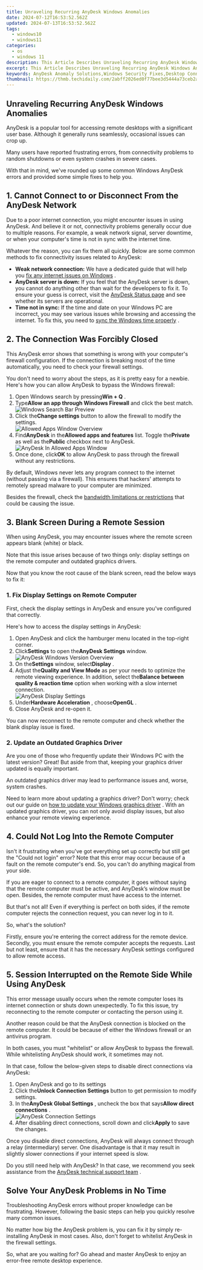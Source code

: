 ```yaml
---
title: Unraveling Recurring AnyDesk Windows Anomalies
date: 2024-07-12T16:53:52.562Z
updated: 2024-07-13T16:53:52.562Z
tags:
  - windows10
  - windows11
categories:
  - os
  - windows 11
description: This Article Describes Unraveling Recurring AnyDesk Windows Anomalies
excerpt: This Article Describes Unraveling Recurring AnyDesk Windows Anomalies
keywords: AnyDesk Anomaly Solutions,Windows Security Fixes,Desktop Connectivity Troubleshoot,AnyDesk Recurring Issues,Safe Desktop Sharing,Anomalies in Remote Access,Secure AnyDesk Integration
thumbnail: https://thmb.techidaily.com/2abff2026ed0f77bee3d5444a73ceb2a838092ecb3114e177d3896df7011b647.jpg
---
```


## Unraveling Recurring AnyDesk Windows Anomalies

 AnyDesk is a popular tool for accessing remote desktops with a significant user base. Although it generally runs seamlessly, occasional issues can crop up.

 Many users have reported frustrating errors, from connectivity problems to random shutdowns or even system crashes in severe cases.

 With that in mind, we've rounded up some common Windows AnyDesk errors and provided some simple fixes to help you.

## 1\. Cannot Connect to or Disconnect From the AnyDesk Network

 Due to a poor internet connection, you might encounter issues in using AnyDesk. And believe it or not, connectivity problems generally occur due to multiple reasons. For example, a weak network signal, server downtime, or when your computer's time is not in sync with the internet time.

 Whatever the reason, you can fix them all quickly. Below are some common methods to fix connectivity issues related to AnyDesk:

* **Weak network connection:** We have a dedicated guide that will help you [fix any internet issues on Windows](https://www.makeuseof.com/tag/no-internet-access-fix-windows/) .
* **AnyDesk server is down:** If you feel that the AnyDesk server is down, you cannot do anything other than wait for the developers to fix it. To ensure your guess is correct, visit the [AnyDesk Status page](https://status.anydesk.com/) and see whether its servers are operational.
* **Time not in sync:** If the time and date on your Windows PC are incorrect, you may see various issues while browsing and accessing the internet. To fix this, you need to [sync the Windows time properly](https://www.makeuseof.com/tag/3-reasons-windows-computer-loses-time-date/) .

## 2\. The Connection Was Forcibly Closed

 This AnyDesk error shows that something is wrong with your computer's firewall configuration. If the connection is breaking most of the time automatically, you need to check your firewall settings.

 You don't need to worry about the steps, as it is pretty easy for a newbie. Here's how you can allow AnyDesk to bypass the Windows firewall:

1. Open Windows search by pressing**Win + Q** .
2. Type**Allow an app through Windows Firewall** and click the best match.  
![Windows Search Bar Preview](https://static1.makeuseofimages.com/wordpress/wp-content/uploads/2023/03/windows-search-bar-preview.jpg)
3. Click the**Change settings** button to allow the firewall to modify the settings.  
![Allowed Apps Window Overview](https://static1.makeuseofimages.com/wordpress/wp-content/uploads/2023/03/allowed-apps-window-overview.jpg)
4. Find**AnyDesk** in the**Allowed apps and features** list. Toggle the**Private** as well as the**Public** checkbox next to AnyDesk.  
![AnyDesk In Allowed Apps Window](https://static1.makeuseofimages.com/wordpress/wp-content/uploads/2023/03/anydesk-in-allowed-apps-window.jpg)
5. Once done, click**OK** to allow AnyDesk to pass through the firewall without any restrictions.

 By default, Windows never lets any program connect to the internet (without passing via a firewall). This ensures that hackers' attempts to remotely spread malware to your computer are minimized.

 Besides the firewall, check the [bandwidth limitations or restrictions](https://www.makeuseof.com/tag/tools-limit-bandwidth/) that could be causing the issue.

## 3\. Blank Screen During a Remote Session

 When using AnyDesk, you may encounter issues where the remote screen appears blank (white) or black.

 Note that this issue arises because of two things only: display settings on the remote computer and outdated graphics drivers.

 Now that you know the root cause of the blank screen, read the below ways to fix it:

### 1\. Fix Display Settings on Remote Computer

 First, check the display settings in AnyDesk and ensure you've configured that correctly.

Here's how to access the display settings in AnyDesk:

1. Open AnyDesk and click the hamburger menu located in the top-right corner.
2. Click**Settings** to open the**AnyDesk Settings** window.  
![AnyDesk Windows Version Overview](https://static1.makeuseofimages.com/wordpress/wp-content/uploads/2023/03/anydesk-windows-version-overview.jpg)
3. On the**Settings** window, select**Display** .
4. Adjust the**Quality and View Mode** as per your needs to optimize the remote viewing experience. In addition, select the**Balance between quality & reaction time** option when working with a slow internet connection.  
![AnyDesk Display Settings](https://static1.makeuseofimages.com/wordpress/wp-content/uploads/2023/03/anydesk-display-settings.jpg)
5. Under**Hardware Acceleration** , choose**OpenGL** .
6. Close AnyDesk and re-open it.

 You can now reconnect to the remote computer and check whether the blank display issue is fixed.

### 2\. Update an Outdated Graphics Driver

 Are you one of those who frequently update their Windows PC with the latest version? Great! But aside from that, keeping your graphics driver updated is equally important.

 An outdated graphics driver may lead to performance issues and, worse, system crashes.

 Need to learn more about updating a graphics driver? Don't worry; check out our guide on [how to update your Windows graphics driver](https://www.makeuseof.com/update-graphics-drivers-in-windows-10/) . With an updated graphics driver, you can not only avoid display issues, but also enhance your remote viewing experience.

## 4\. Could Not Log Into the Remote Computer

 Isn't it frustrating when you've got everything set up correctly but still get the "Could not login" error? Note that this error may occur because of a fault on the remote computer's end. So, you can't do anything magical from your side.

 If you are eager to connect to a remote computer, it goes without saying that the remote computer must be active, and AnyDesk’s window must be open. Besides, the remote computer must have access to the internet.

 But that's not all! Even if everything is perfect on both sides, if the remote computer rejects the connection request, you can never log in to it.

So, what's the solution?

 Firstly, ensure you're entering the correct address for the remote device. Secondly, you must ensure the remote computer accepts the requests. Last but not least, ensure that it has the necessary AnyDesk settings configured to allow remote access.

## 5\. Session Interrupted on the Remote Side While Using AnyDesk

 This error message usually occurs when the remote computer loses its internet connection or shuts down unexpectedly. To fix this issue, try reconnecting to the remote computer or contacting the person using it.

 Another reason could be that the AnyDesk connection is blocked on the remote computer. It could be because of either the Windows firewall or an antivirus program.

 In both cases, you must "whitelist" or allow AnyDesk to bypass the firewall. While whitelisting AnyDesk should work, it sometimes may not.

 In that case, follow the below-given steps to disable direct connections via AnyDesk:

1. Open AnyDesk and go to its settings
2. Click the**Unlock Connection Settings** button to get permission to modify settings.
3. In the**AnyDesk Global Settings** , uncheck the box that says**Allow direct connections** .  
![AnyDesk Connection Settings](https://static1.makeuseofimages.com/wordpress/wp-content/uploads/2023/03/anydesk-connection-settings.jpg)
4. After disabling direct connections, scroll down and click**Apply** to save the changes.

 Once you disable direct connections, AnyDesk will always connect through a relay (intermediary) server. One disadvantage is that it may result in slightly slower connections if your internet speed is slow.

 Do you still need help with AnyDesk? In that case, we recommend you seek assistance from the [AnyDesk technical support team](https://anydesk.com/en/contact/support) .

## Solve Your AnyDesk Problems in No Time

 Troubleshooting AnyDesk errors without proper knowledge can be frustrating. However, following the basic steps can help you quickly resolve many common issues.

 No matter how big the AnyDesk problem is, you can fix it by simply re-installing AnyDesk in most cases. Also, don't forget to whitelist AnyDesk in the firewall settings.

 So, what are you waiting for? Go ahead and master AnyDesk to enjoy an error-free remote desktop experience.


<ins class="adsbygoogle"
     style="display:block"
     data-ad-format="autorelaxed"
     data-ad-client="ca-pub-7571918770474297"
     data-ad-slot="1223367746"></ins>



<ins class="adsbygoogle"
     style="display:block"
     data-ad-client="ca-pub-7571918770474297"
     data-ad-slot="8358498916"
     data-ad-format="auto"
     data-full-width-responsive="true"></ins>





